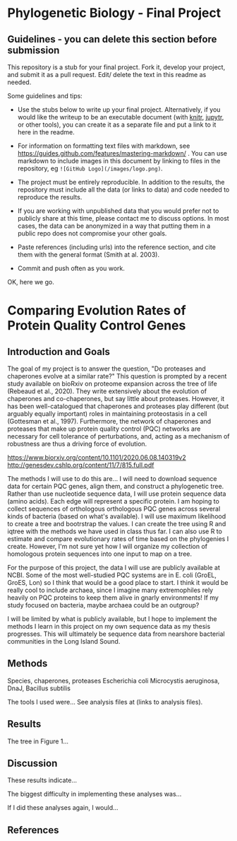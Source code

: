 # Phylogenetic Biology - Final Project

## Guidelines - you can delete this section before submission

This repository is a stub for your final project. Fork it, develop your project, and submit it as a pull request. Edit/ delete the text in this readme as needed.

Some guidelines and tips:

- Use the stubs below to write up your final project. Alternatively, if you would like the writeup to be an executable document (with [knitr](http://yihui.name/knitr/), [jupytr](http://jupyter.org/), or other tools), you can create it as a separate file and put a link to it here in the readme.

- For information on formatting text files with markdown, see https://guides.github.com/features/mastering-markdown/ . You can use markdown to include images in this document by linking to files in the repository, eg `![GitHub Logo](/images/logo.png)`.

- The project must be entirely reproducible. In addition to the results, the repository must include all the data (or links to data) and code needed to reproduce the results.

- If you are working with unpublished data that you would prefer not to publicly share at this time, please contact me to discuss options. In most cases, the data can be anonymized in a way that putting them in a public repo does not compromise your other goals.

- Paste references (including urls) into the reference section, and cite them with the general format (Smith at al. 2003).

- Commit and push often as you work.

OK, here we go.

# Comparing Evolution Rates of Protein Quality Control Genes

## Introduction and Goals

The goal of my project is to answer the question, "Do proteases and chaperones evolve at a similar rate?"
This question is prompted by a recent study available on bioRxiv on proteome expansion across the tree of life (Rebeaud et al., 2020). They write extensively about the evolution of chaperones and co-chaperones, but say little about proteases. However, it has been well-catalogued that chaperones and proteases play different (but arguably equally important) roles in maintaining proteostasis in a cell (Gottesman et al., 1997). Furthermore, the network of chaperones and proteases that make up protein quality control (PQC) networks are necessary for cell tolerance of perturbations, and, acting as a mechanism of robustness are thus a driving force of evolution. 

https://www.biorxiv.org/content/10.1101/2020.06.08.140319v2
http://genesdev.cshlp.org/content/11/7/815.full.pdf

The methods I will use to do this are...
I will need to download sequence data for certain PQC genes, align them, and construct a phylogenetic tree. Rather than use nucleotide sequence data, I will use protein sequence data (amino acids). Each edge will represent a specific protein. I am hoping to collect sequences of orthologous orthologous PQC genes across several kinds of bacteria (based on what's available). I will use maximum likelihood to create a tree and bootrstrap the values. I can create the tree using R and iqtree with the methods we have used in class thus far. I can also use R to estimate and compare evolutionary rates of time based on the phylogenies I create. However, I'm not sure yet how I will organize my collection of homologous protein sequences into one input to map on a tree. 

For the purpose of this project, the data I will use are publicly available at NCBI. Some of the most well-studied PQC systems are in E. coli (GroEL, GroES, Lon) so I think that would be a good place to start. I think it would be really cool to include archaea, since I imagine many extremophiles rely heavily on PQC proteins to keep them alive in gnarly environments! If my study focused on bacteria, maybe archaea could be an outgroup?

I will be limited by what is publicly available, but I hope to implement the methods I learn in this project on my own sequence data as my thesis progresses. This will ultimately be sequence data from nearshore bacterial communities in the Long Island Sound. 

## Methods

Species, chaperones, proteases
Escherichia coli
Microcystis aeruginosa, DnaJ, 
Bacillus subtilis


The tools I used were... See analysis files at (links to analysis files).

## Results

The tree in Figure 1...

## Discussion

These results indicate...

The biggest difficulty in implementing these analyses was...

If I did these analyses again, I would...

## References

